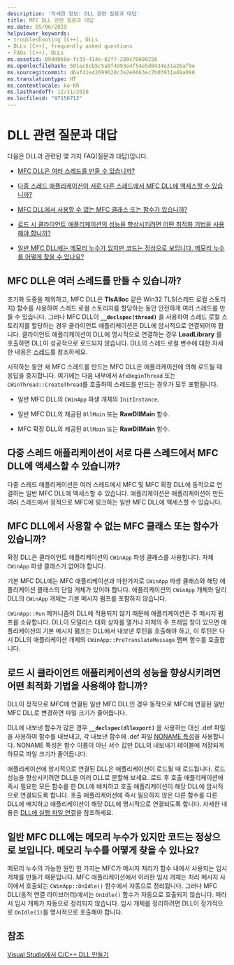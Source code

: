```yaml
---
description: '자세한 정보: DLL 관련 질문과 대답'
title: MFC DLL 관련 질문과 대답
ms.date: 05/06/2019
helpviewer_keywords:
- troubleshooting [C++], DLLs
- DLLs [C++], frequently asked questions
- FAQs [C++], DLLs
ms.assetid: 09dd068e-fc33-414e-82f7-289c70680256
ms.openlocfilehash: 501ec5cb5c5a8f4993e4f54e5d0434e31a26af9e
ms.sourcegitcommit: d6af41e42699628c3e2e6063ec7b03931a49a098
ms.translationtype: HT
ms.contentlocale: ko-KR
ms.lasthandoff: 12/11/2020
ms.locfileid: "97156712"
---
```

# <a name="dll-frequently-asked-questions"></a>DLL 관련 질문과 대답

다음은 DLL과 관련된 몇 가지 FAQ(질문과 대답)입니다.

- [MFC DLL은 여러 스레드를 만들 수 있습니까?](#mfc_multithreaded_1)

- [다중 스레드 애플리케이션이 서로 다른 스레드에서 MFC DLL에 액세스할 수 있습니까?](#mfc_multithreaded_2)

- [MFC DLL에서 사용할 수 없는 MFC 클래스 또는 함수가 있습니까?](#mfc_prohibited_classes)

- [로드 시 클라이언트 애플리케이션의 성능을 향상시키려면 어떤 최적화 기법을 사용해야 합니까?](#mfc_optimization)

- [일반 MFC DLL에는 메모리 누수가 있지만 코드는 정상으로 보입니다. 메모리 누수를 어떻게 찾을 수 있나요?](#memory_leak)

## <a name="can-an-mfc-dll-create-multiple-threads"></a><a name="mfc_multithreaded_1"></a> MFC DLL은 여러 스레드를 만들 수 있습니까?

초기화 도중을 제외하고, MFC DLL은 **TlsAlloc** 같은 Win32 TLS(스레드 로컬 스토리지) 함수를 사용하여 스레드 로컬 스토리지를 할당하는 동안 안전하게 여러 스레드를 만들 수 있습니다. 그러나 MFC DLL이 **`__declspec(thread)`** 을 사용하여 스레드 로컬 스토리지를 할당하는 경우 클라이언트 애플리케이션은 DLL에 암시적으로 연결되어야 합니다. 클라이언트 애플리케이션이 DLL에 명시적으로 연결하는 경우 **LoadLibrary** 를 호출하면 DLL이 성공적으로 로드되지 않습니다. DLL의 스레드 로컬 변수에 대한 자세한 내용은 [스레드](../cpp/thread.md)를 참조하세요.

시작하는 동안 새 MFC 스레드를 만드는 MFC DLL은 애플리케이션에 의해 로드될 때 응답을 중지합니다. 여기에는 다음 내부에서 `AfxBeginThread` 또는 `CWinThread::CreateThread`를 호출하여 스레드를 만드는 경우가 모두 포함됩니다.

- 일반 MFC DLL의 `CWinApp` 파생 개체의 `InitInstance`.

- 일반 MFC DLL의 제공된 `DllMain` 또는 **RawDllMain** 함수.

- MFC 확장 DLL의 제공된 `DllMain` 또는 **RawDllMain** 함수.

## <a name="can-a-multithreaded-application-access-an-mfc-dll-in-different-threads"></a><a name="mfc_multithreaded_2"></a> 다중 스레드 애플리케이션이 서로 다른 스레드에서 MFC DLL에 액세스할 수 있습니까?

다중 스레드 애플리케이션은 여러 스레드에서 MFC 및 MFC 확장 DLL에 동적으로 연결하는 일반 MFC DLL에 액세스할 수 있습니다. 애플리케이션은 애플리케이션이 만든 여러 스레드에서 정적으로 MFC에 링크하는 일반 MFC DLL에 액세스할 수 있습니다.

## <a name="are-there-any-mfc-classes-or-functions-that-cannot-be-used-in-an-mfc-dll"></a><a name="mfc_prohibited_classes"></a> MFC DLL에서 사용할 수 없는 MFC 클래스 또는 함수가 있습니까?

확장 DLL은 클라이언트 애플리케이션의 `CWinApp` 파생 클래스를 사용합니다. 자체 `CWinApp` 파생 클래스가 없어야 합니다.

기본 MFC DLL에는 MFC 애플리케이션과 마찬가지로 `CWinApp` 파생 클래스와 해당 애플리케이션 클래스의 단일 개체가 있어야 합니다. 애플리케이션의 `CWinApp` 개체와 달리 DLL의 `CWinApp` 개체는 기본 메시지 펌프를 포함하지 않습니다.

`CWinApp::Run` 메커니즘이 DLL에 적용되지 않기 때문에 애플리케이션은 주 메시지 펌프를 소유합니다. DLL이 모덜리스 대화 상자를 열거나 자체의 주 프레임 창이 있으면 애플리케이션의 기본 메시지 펌프는 DLL에서 내보낸 루틴을 호출해야 하고, 이 루틴은 다시 DLL의 애플리케이션 개체의 `CWinApp::PreTranslateMessage` 멤버 함수를 호출합니다.

## <a name="what-optimization-techniques-should-i-use-to-improve-the-client-application39s-performance-when-loading"></a><a name="mfc_optimization"></a> 로드 시 클라이언트 애플리케이션의 성능을 향상시키려면 어떤 최적화 기법을 사용해야 합니까?

DLL이 정적으로 MFC에 연결된 일반 MFC DLL인 경우 동적으로 MFC에 연결된 일반 MFC DLL로 변경하면 파일 크기가 줄어듭니다.

DLL에 내보낸 함수가 많은 경우 **`__declspec(dllexport)`** 을 사용하는 대신 .def 파일을 사용하여 함수를 내보내고, 각 내보낸 함수에 .def 파일 [NONAME 특성](exporting-functions-from-a-dll-by-ordinal-rather-than-by-name.md)을 사용합니다. NONAME 특성은 함수 이름이 아닌 서수 값만 DLL의 내보내기 테이블에 저장되게 하므로 파일 크기가 줄어듭니다.

애플리케이션에 암시적으로 연결된 DLL은 애플리케이션이 로드될 때 로드됩니다. 로드 성능을 향상시키려면 DLL을 여러 DLL로 분할해 보세요. 로드 후 호출 애플리케이션에 즉시 필요한 모든 함수를 한 DLL에 배치하고 호출 애플리케이션이 해당 DLL에 암시적으로 연결되도록 합니다. 호출 애플리케이션에 즉시 필요하지 않은 다른 함수를 다른 DLL에 배치하고 애플리케이션이 해당 DLL에 명시적으로 연결되도록 합니다. 자세한 내용은 [DLL에 실행 파일 연결](linking-an-executable-to-a-dll.md#determining-which-linking-method-to-use)을 참조하세요.

## <a name="there39s-a-memory-leak-in-my-regular-mfc-dll-but-my-code-looks-fine-how-can-i-find-the-memory-leak"></a><a name="memory_leak"></a> 일반 MFC DLL에는 메모리 누수가 있지만 코드는 정상으로 보입니다. 메모리 누수를 어떻게 찾을 수 있나요?

메모리 누수의 가능한 원인 한 가지는 MFC가 메시지 처리기 함수 내에서 사용되는 임시 개체를 만들기 때문입니다. MFC 애플리케이션에서 이러한 임시 개체는 처리 메시지 사이에서 호출되는 `CWinApp::OnIdle()` 함수에서 자동으로 정리됩니다. 그러나 MFC DLL(동적 연결 라이브러리)에서는 `OnIdle()` 함수가 자동으로 호출되지 않습니다. 따라서 임시 개체가 자동으로 정리되지 않습니다. 임시 개체를 정리하려면 DLL이 정기적으로 `OnIdle(1)`를 명시적으로 호출해야 합니다.

## <a name="see-also"></a>참조

[Visual Studio에서 C/C++ DLL 만들기](dlls-in-visual-cpp.md)
